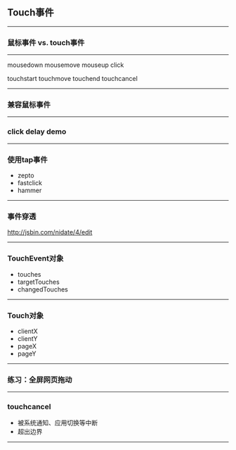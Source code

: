 ## Touch事件

---

### 鼠标事件 vs. touch事件

---

mousedown
mousemove
mouseup
click

touchstart
touchmove
touchend
touchcancel

---

### 兼容鼠标事件

---

### click delay demo

---

### 使用tap事件

* zepto
* fastclick
* hammer

---

### 事件穿透

http://jsbin.com/nidate/4/edit

---

### TouchEvent对象

* touches
* targetTouches
* changedTouches

---

### Touch对象

* clientX
* clientY
* pageX
* pageY

---

### 练习：全屏网页拖动 

---

### touchcancel

* 被系统通知、应用切换等中断
* 超出边界

---
